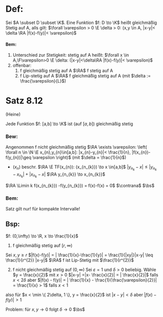 # Def:
Sei $A \subset D \subset \K$.
Eine Funktion $f: D \to \K$ heißt gleichmäßig Stetig auf A, alls gilt:
$\forall \varepsilon > 0 \E \delta > 0: (x,y \in A, |x-y|< \delta \RA |f(x)-f(y)|< \varepsilon)$

#### Bem:
1) Unterschied zur Stetigkeit:
stetig auf A heißt: $\forall x \in A,\F\varepsilon>0 \E \delta: (|x-y|<\delta\RA |f(x)-f(y)|< \varepsilon)$
2) offenbar:
	1) f gleichmäßig stetig auf A $\RA$ f stetig auf A
	2) f Lip-stetig auf A $\RA$ f gleichmäßig stetig auf A (mit $\delta := \frac{\varepsilon}{L}$)

# Satz 8.12
(Heine)

Jede Funktion $f: [a,b] \to \K$ ist (auf $[a,b]$) gleichmäßig stetig

### Bew:
Angenommen f nicht gleichmäßig stetig
$\RA \exists \varepsilon: \left( \forall n \in \N \E x_{n},y_{n}\in[a,b]: |x_{n}-y_{n}|< \frac{1}{n}, |f(x_{n})-f(y_{n})|\geq \varepsilon \right)$
(mit $\delta = \frac{1}{n}$)

- ($x_{n}$) beschr. $\RA \E TF(x_{n}): (x_{n_{k}}) \to x \in[a,b]$
$|y_{n_{k}} - x| \leq |y_{n_{k}}- x_{n_{k}}| + |x_{n_{k}} - x|$ 
$\RA y_{n_{k}} \to x_{n_{k}}$

$\RA \Limin k f(x_{n_{k}}) -f(y_{n_{k}}) = f(x)-f(x) = 0$
$\contrana$
$\bs$

### Bem:
Satz gilt nur! für kompakte Intervalle!

## Bsp:
$f: (0,\infty) \to \R, x \to \frac{1}{x}$

1) f gleichmäßig stetig auf $[r, \infty)$

Sei $x,y \geq r$
$|f(x)-f(y)| = | \frac{1}{x}-\frac{1}{y}| = \frac{1}{|xy|}|x-y| \leq \frac{1}{r^{2}} |x-y|$
$\RA$ f ist Lip-Stetig mit $\frac{1}{r^{2}}$

2) f nicht gleichmäßig stetig auf $(0,\infty)$ 
Sei $\varepsilon = 1$ und $\delta >0$ beliebig.
Wähle $y = \frac{x}{2}$ mit $x > 0$
$|x-y|  =|x- \frac{x}{2}| = | \frac{x}{2}|$ falls $x < 2\delta$
aber $|f(x) - f(y)| = | \frac{1}{x} - \frac{1}{\frac{\varepsilon}{2}}| = \frac{1}{x} > 1$ falls $x < 1$

also für $x < \min \{ 2\delta, 1 \}, y = \frac{x}{2}$ ist $|x-y|<\delta$ aber $|f(x)-f(y)|>1$

Problem:
für $x,y \to 0$ folgt $\delta \to 0$ 
$\bs$

